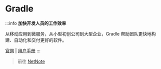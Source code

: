 # Gradle

:::info
**加快开发人员的工作效率**

从移动应用到微服务，从小型初创公司到大型企业，Gradle 帮助团队更快地构建、自动化和交付更好的软件。

[官网](https://gradle.org/)
| [用户手册](https://docs.gradle.org/current/userguide/userguide.html)
:::

> 前往 [NetNote](https://net.note.yue.zone/coding/Java/gradle/)
